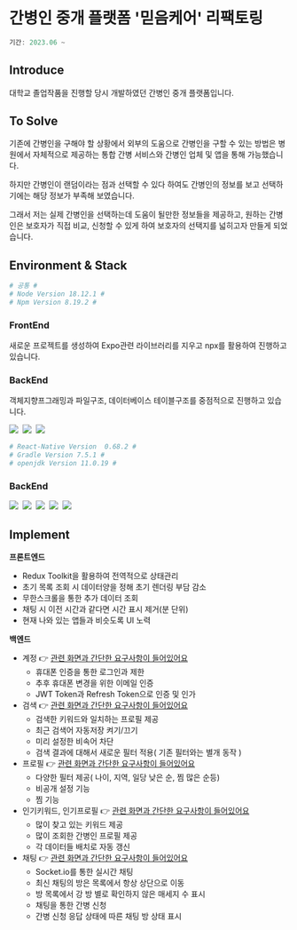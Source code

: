 # 간병인 중개 플랫폼 '믿음케어' 리팩토링
```javascript
기간: 2023.06 ~
```
## Introduce
대학교 졸업작품을 진행할 당시 개발하였던 간병인 중개 플랫폼입니다.

## To Solve
기존에 간병인을 구해야 할 상황에서 외부의 도움으로 간병인을 구할 수 있는 방법은 병원에서 자체적으로 제공하는 통합 간병 서비스와 간병인 업체 및 앱을 통해 가능했습니다. 

하지만 간병인이 랜덤이라는 점과 선택할 수 있다 하여도 간병인의 정보를 보고 선택하기에는 해당 정보가 부족해 보였습니다.

그래서 저는 실제 간병인을 선택하는데 도움이 될만한 정보들을 제공하고, 원하는 간병인은 보호자가 직접 비교, 신청할 수 있게 하여 보호자의 선택지를 넓히고자 만들게 되었습니다.

## Environment & Stack
```sh
# 공통 #
# Node Version 18.12.1 #
# Npm Version 8.19.2 #
```
### FrontEnd
새로운 프로젝트를 생성하여 Expo관련 라이브러리를 지우고 npx를 활용하여 진행하고 있습니다.

### BackEnd
객체지향프그래밍과 파일구조, 데이터베이스 테이블구조를 중점적으로 진행하고 있습니다.

<p>
<img src="https://img.shields.io/badge/React Native-61DAFB?style=flat-square&logo=React&logoColor=white"/></a>&nbsp 
<img src="https://img.shields.io/badge/Android Studio-3DDC84?style=flat-square&logo=Android Studio&logoColor=white"/></a>&nbsp 
<img src="https://img.shields.io/badge/Redux Toolkit-764ABC?style=flat-square&logo=Redux&logoColor=white"/></a>&nbsp 
</p>

```sh
# React-Native Version  0.68.2 #
# Gradle Version 7.5.1 #
# openjdk Version 11.0.19 #
```
### BackEnd
<p>
<img src="https://img.shields.io/badge/NestJS-E0234E?style=flat-square&logo=NestJS&logoColor=white"/></a>&nbsp 
<img src="https://img.shields.io/badge/MySQL-4479A1?style=flat-square&logo=MySQL&logoColor=white"/></a>&nbsp 
<img src="https://img.shields.io/badge/Redis-DC382D?style=flat-square&logo=Redis&logoColor=white"/></a>&nbsp 
<img src="https://img.shields.io/badge/Socket.io-010101?style=flat-square&logo=Socket.io&logoColor=white"/></a>&nbsp 
<img src="https://img.shields.io/badge/TypeORM-18A497?style=flat-square&logo=&logoColor=white"/></a>&nbsp 
</p>

## Implement

**프론트엔드**  
- Redux Toolkit을 활용하여 전역적으로 상태관리
- 초기 목록 조회 시 데이터양을 정해 초기 렌더링 부담 감소
- 무한스크롤을 통한 추가 데이터 조회
- 채팅 시 이전 시간과 같다면 시간 표시 제거(분 단위)
- 현재 나와 있는 앱들과 비슷도록 UI 노력

**백엔드**
- 계정 :point_right: [관련 화면과 간단한 요구사항이 들어있어요](https://github.com/JOOYUNHAK/caregiver-matching-project/blob/main/readme/USER_README.md)
    - 휴대폰 인증을 통한 로그인과 제한
    - 추후 휴대폰 변경을 위한 이메일 인증
    - JWT Token과 Refresh Token으로 인증 및 인가
- 검색 :point_right: [관련 화면과 간단한 요구사항이 들어있어요](https://github.com/JOOYUNHAK/caregiver-matching-project/blob/main/readme/SEARCH_README.md)
    - 검색한 키워드와 일치하는 프로필 제공
    - 최근 검색어 자동저장 켜기/끄기
    - 미리 설정한 비속어 차단
    - 검색 결과에 대해서 새로운 필터 적용( 기존 필터와는 별개 동작 )
- 프로필 :point_right: [관련 화면과 간단한 요구사항이 들어있어요](https://github.com/JOOYUNHAK/caregiver-matching-project/blob/main/readme/PROFILE.README.md)
    - 다양한 필터 제공( 나이, 지역, 일당 낮은 순, 찜 많은 순등)
    - 비공개 설정 기능
    - 찜 기능
- 인기키워드, 인기프로필 :point_right: [관련 화면과 간단한 요구사항이 들어있어요](https://github.com/JOOYUNHAK/caregiver-matching-project/blob/main/readme/FOR_PROTECTOR.md)
    - 많이 찾고 있는 키워드 제공 
    - 많이 조회한 간병인 프로필 제공
    - 각 데이터들 배치로 자동 갱신
- 채팅 :point_right: [관련 화면과 간단한 요구사항이 들어있어요](https://github.com/JOOYUNHAK/caregiver-matching-project/blob/main/readme/CHAT.README.md)
    - Socket.io를 통한 실시간 채팅
    - 최신 채팅의 방은 목록에서 항상 상단으로 이동
    - 방 목록에서 강 방 별로 확인하지 않은 매세지 수 표시
    - 채팅을 통한 간병 신청
    - 간병 신청 응답 상태에 따른 채팅 방 상태 표시    



